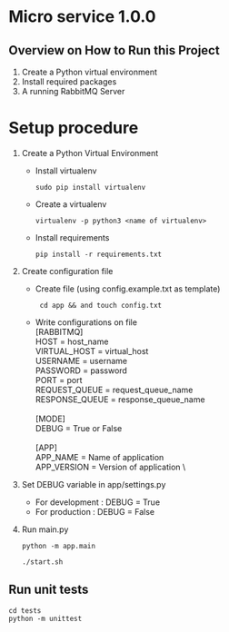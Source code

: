 # Micro service 1.0.0

## Overview on How to Run this Project

1. Create a Python virtual environment
2. Install required packages
3. A running RabbitMQ Server

# Setup procedure
1. Create a Python Virtual Environment
    - Install virtualenv
        ````shell script
        sudo pip install virtualenv

    - Create a virtualenv
        ````shell script
        virtualenv -p python3 <name of virtualenv>

    - Install requirements
        ````shell script
        pip install -r requirements.txt

2. Create configuration file
    - Create file (using config.example.txt as template)
       
       ````shell script
        cd app && and touch config.txt

    - Write configurations on file \
         [RABBITMQ] \
         HOST = host_name \
         VIRTUAL_HOST = virtual_host \
         USERNAME = username \
         PASSWORD = password \
         PORT = port \
         REQUEST_QUEUE = request_queue_name \
         RESPONSE_QUEUE = response_queue_name \
         \
         [MODE] \
         DEBUG = True or False \
         \
         [APP] \
         APP_NAME = Name of application \
         APP_VERSION = Version of application \

3. Set DEBUG variable in app/settings.py
    - For development : DEBUG = True
    - For production : DEBUG = False

4. Run main.py
    ```shell script
    python -m app.main
   
    ./start.sh
   
## Run unit tests  
    cd tests
    python -m unittest
